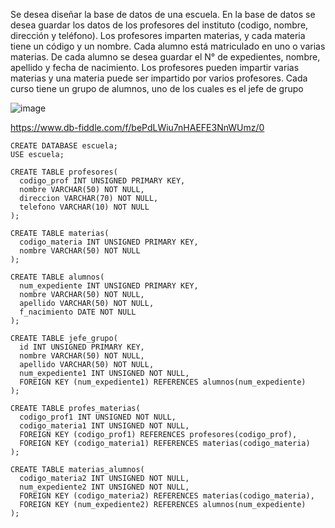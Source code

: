 Se desea diseñar la base de datos de una escuela. 
En la base de datos se desea guardar los datos de los  profesores del instituto (codigo, nombre, dirección y teléfono). 
Los profesores imparten materias, y cada materia tiene un código y un nombre. 
Cada alumno está matriculado en uno o varias materias. 
De cada alumno se desea guardar el N° de expedientes, nombre, apellido y fecha de nacimiento. 
Los profesores pueden impartir varias materias y una materia puede ser impartido por varios profesores.
Cada curso tiene un grupo de alumnos, uno de los cuales es el jefe de grupo



![image](https://user-images.githubusercontent.com/75552884/169928230-346daa11-4b0d-4059-bd6f-70182fd1d5c1.png)


https://www.db-fiddle.com/f/bePdLWiu7nHAEFE3NnWUmz/0


    CREATE DATABASE escuela;
    USE escuela;

    CREATE TABLE profesores(
      codigo_prof INT UNSIGNED PRIMARY KEY,
      nombre VARCHAR(50) NOT NULL,
      direccion VARCHAR(70) NOT NULL,
      telefono VARCHAR(10) NOT NULL
    );

    CREATE TABLE materias(
      codigo_materia INT UNSIGNED PRIMARY KEY,
      nombre VARCHAR(50) NOT NULL
    );

    CREATE TABLE alumnos(
      num_expediente INT UNSIGNED PRIMARY KEY,
      nombre VARCHAR(50) NOT NULL,
      apellido VARCHAR(50) NOT NULL,
      f_nacimiento DATE NOT NULL
    );

    CREATE TABLE jefe_grupo(
      id INT UNSIGNED PRIMARY KEY,
      nombre VARCHAR(50) NOT NULL,
      apellido VARCHAR(50) NOT NULL,
      num_expediente1 INT UNSIGNED NOT NULL,
      FOREIGN KEY (num_expediente1) REFERENCES alumnos(num_expediente)
    );

    CREATE TABLE profes_materias(
      codigo_prof1 INT UNSIGNED NOT NULL,
      codigo_materia1 INT UNSIGNED NOT NULL,
      FOREIGN KEY (codigo_prof1) REFERENCES profesores(codigo_prof),
      FOREIGN KEY (codigo_materia1) REFERENCES materias(codigo_materia)
    );

    CREATE TABLE materias_alumnos(
      codigo_materia2 INT UNSIGNED NOT NULL,
      num_expediente2 INT UNSIGNED NOT NULL,
      FOREIGN KEY (codigo_materia2) REFERENCES materias(codigo_materia),
      FOREIGN KEY (num_expediente2) REFERENCES alumnos(num_expediente)
    );
